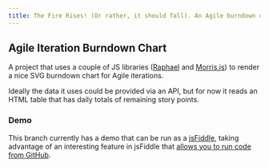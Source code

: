 ```yaml
---
title: The Fire Rises! (Or rather, it should fall). An Agile burndown chart.
---
```

## Agile Iteration Burndown Chart

A project that uses a couple of JS libraries ([Raphael](http://raphaeljs.com/)
 and [Morris.js](http://morrisjs.github.io/morris.js/)) to render a nice SVG burndown chart for Agile iterations.

Ideally the data it uses could be provided via an API, but for now it reads an HTML table that has daily totals of remaining story points.

### Demo
This branch currently has a demo that can be run as a [jsFiddle](http://jsfiddle.net/gh/get/jquery/1.8.3/YoungElPaso/Burndown-Chart/tree/master/demo), taking advantage of an interesting feature in jsFiddle that [allows you to run code from GitHub](http://doc.jsfiddle.net/use/github_read.html).
